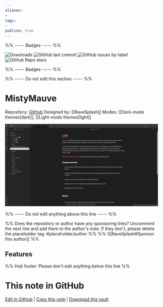 ```yaml
---
aliases:
- 
tags: 
- 
publish: true
---
```


%% ----- Badges ----- %%

![Downloads](https://img.shields.io/badge/downloads-447-573E7A?style=for-the-badge&logo=)
![GitHub last commit](https://img.shields.io/github/last-commit/RaveSplash/obsidian-misty-mauve?color=573E7A&label=last%20update&logo=github&style=for-the-badge)
![GitHub issues by-label](https://img.shields.io/github/issues/RaveSplash/obsidian-misty-mauve/help%20wanted?color=573E7A&logo=github&style=for-the-badge) 
![GitHub Repo stars](https://img.shields.io/github/stars/RaveSplash/obsidian-misty-mauve?color=573E7A&logo=github&style=for-the-badge)

%% ----- Badges ----- %%

%% ----- Do not edit this section ----- %%

# MistyMauve

Repository: [GitHub](https://github.com/RaveSplash/obsidian-misty-mauve)
Designed by: [[RaveSplash]]
Modes: [[Dark-mode themes|dark]], [[Light-mode themes|light]]



![screenshot](https://github.com/RaveSplash/obsidian-misty-mauve/raw/HEAD/dark.jpg)

%% ----- Do not edit anything above this line ----- %% 

%% Does the repository or author have any sponsoring links? Uncomment the next line and add them to the author's note. If they don't, please delete the placeholder tag: #placeholder/author %%
%% ![[RaveSplash#Sponsor this author]] %%


## Features



%% Hub footer: Please don't edit anything below this line %%

# This note in GitHub

<span class="git-footer">[Edit In GitHub](https://github.dev/obsidian-community/obsidian-hub/blob/main/02%20-%20Community%20Expansions/02.05%20All%20Community%20Expansions/Themes/MistyMauve.md "git-hub-edit-note") | [Copy this note](https://raw.githubusercontent.com/obsidian-community/obsidian-hub/main/02%20-%20Community%20Expansions/02.05%20All%20Community%20Expansions/Themes/MistyMauve.md "git-hub-copy-note") | [Download this vault](https://github.com/obsidian-community/obsidian-hub/archive/refs/heads/main.zip "git-hub-download-vault") </span>
